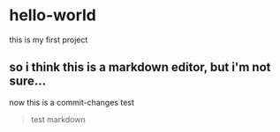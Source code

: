 # hello-world
this is my first project
## so i think this is a markdown editor, but i'm not sure...
now this is a commit-changes test
> test markdown
